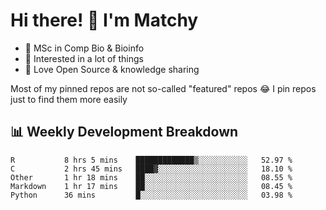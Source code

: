 # Hi there! 👋 I'm Matchy

- 🧬 MSc in Comp Bio & Bioinfo
- 🎈 Interested in a lot of things
- 💜 Love Open Source & knowledge sharing

Most of my pinned repos are not so-called "featured" repos 😂 I pin repos just to find them more easily

## 📊 Weekly Development Breakdown

<!--START_SECTION:waka-->

```text
R           8 hrs 5 mins    █████████████▒░░░░░░░░░░░   52.97 %
C           2 hrs 45 mins   ████▓░░░░░░░░░░░░░░░░░░░░   18.10 %
Other       1 hr 18 mins    ██░░░░░░░░░░░░░░░░░░░░░░░   08.55 %
Markdown    1 hr 17 mins    ██░░░░░░░░░░░░░░░░░░░░░░░   08.45 %
Python      36 mins         █░░░░░░░░░░░░░░░░░░░░░░░░   03.98 %
```

<!--END_SECTION:waka-->
